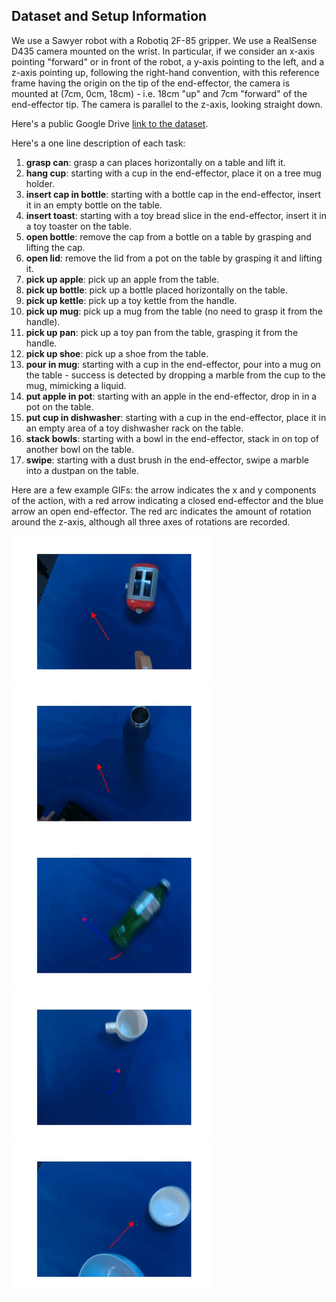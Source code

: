 ## Dataset and Setup Information
We use a Sawyer robot with a Robotiq 2F-85 gripper. We use a RealSense D435 camera mounted on the wrist. In particular, if we consider an x-axis pointing "forward" or in front of the robot, a y-axis pointing to the left, and a z-axis pointing up, following the right-hand convention, with this reference frame having the origin on the tip of the end-effector, the camera is mounted at (7cm, 0cm, 18cm) - i.e. 18cm "up" and 7cm "forward" of the end-effector tip. The camera is parallel to the z-axis, looking straight down.

Here's a public Google Drive [link to the dataset](https://drive.google.com/file/d/1qj27eYR5Ox8pllw1JRcfHuZvBqOOAdon/view?usp=sharing).

Here's a one line description of each task:

1. **grasp can**: grasp a can places horizontally on a table and lift it.
2. **hang cup**: starting with a cup in the end-effector, place it on a tree mug holder.
3. **insert cap in bottle**: starting with a bottle cap in the end-effector, insert it in an empty bottle on the table.
4. **insert toast**: starting with a toy bread slice in the end-effector, insert it in a toy toaster on the table.
5. **open bottle**: remove the cap from a bottle on a table by grasping and lifting the cap.
6. **open lid**: remove the lid from a pot on the table by grasping it and lifting it.
7. **pick up apple**: pick up an apple from the table.
8. **pick up bottle**: pick up a bottle placed horizontally on the table.
9. **pick up kettle**: pick up a toy kettle from the handle.
10. **pick up mug**: pick up a mug from the table (no need to grasp it from the handle).
11. **pick up pan**: pick up a toy pan from the table, grasping it from the handle.
12. **pick up shoe**: pick up a shoe from the table.
13. **pour in mug**: starting with a cup in the end-effector, pour into a mug on the table - success is detected by dropping a marble from the cup to the mug, mimicking a liquid.
14. **put apple in pot**: starting with an apple in the end-effector, drop in in a pot on the table.
15. **put cup in dishwasher**: starting with a cup in the end-effector, place it in an empty area of a toy dishwasher rack on the table.
16. **stack bowls**: starting with a bowl in the end-effector, stack in on top of another bowl on the table.
17. **swipe**: starting with a dust brush in the end-effector, swipe a marble into a dustpan on the table.


Here are a few example GIFs: the arrow indicates the x and y components of the action, with a red arrow indicating a closed end-effector and the blue arrow an open end-effector. The red arc indicates the amount of rotation around the z-axis, although all three axes of rotations are recorded.

![](https://github.com/normandipalo/rlds_dataset_builder/blob/main/imperial_wrist_dataset/gifs/insert_toast.gif)
![](https://github.com/normandipalo/rlds_dataset_builder/blob/main/imperial_wrist_dataset/gifs/insert_cap_in_bottle.gif)
![](https://github.com/normandipalo/rlds_dataset_builder/blob/main/imperial_wrist_dataset/gifs/pick_up_bottle.gif)
![](https://github.com/normandipalo/rlds_dataset_builder/blob/main/imperial_wrist_dataset/gifs/pick_up_mug.gif)
![](https://github.com/normandipalo/rlds_dataset_builder/blob/main/imperial_wrist_dataset/gifs/stack_bowls.gif)
